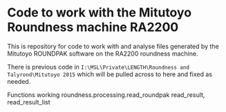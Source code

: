 # Code to work with the Mitutoyo Roundness machine RA2200

This is repository for code to work with and analyse files generated by the Mitutoyo ROUNDPAK software on the RA2200 roundness machine.

There is previous code in `I:\MSL\Private\LENGTH\Roundness and Talyrond\Mitutoyo 2015` which will be pulled across to here and fixed as needed.

Functions working
roundness.processing.read_roundpak 
    read_result, 
    read_result_list